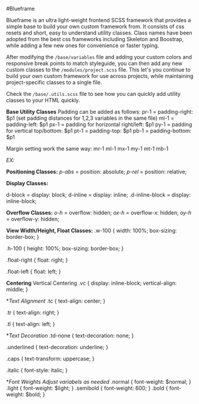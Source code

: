 #Blueframe

Blueframe is an ultra light-weight frontend SCSS framework that provides a simple base to build your own custom framework from. It consists of css resets and short, easy to understand utility classes. Class names have been adopted from the best css frameworks including Skeleton and Boostrap, while adding a few new ones for convenience or faster typing.

After modifying the `/base/variables` file and adding your custom colors and responsive break points to match styleguide, you can then add any new custom classes to the `/modules/project.scss` file. This let's you continue to build your own custom framework for use across projects, while maintaining project-specific classes to a single file.


Check the `/base/.utils.scss` file to see how you can quickly add utility classes to your HTML quickly.

**Base Utility Classes**
Padding can be added as follows:
pr-1 = padding-right: $p1 (set padding distances for 1,2,3 variables in the same file)
ml-1 = padding-left: $p1
px-1 = padding for horizontal right/left: $p1
py-1 = padding for vertical top/bottom: $p1
pt-1 = padding-top: $p1
pb-1 = padding-bottom: $p1

Margin setting work the same way:
mr-1
ml-1
mx-1
my-1
mt-1
mb-1

*EX:*
<div class="mx-1"></div>

**Positioning Classes:**
*p-abs* = position: absolute;
*p-rel* = position: relative;

**Display Classes:**

d-block = display: block;
d-inline = display: inline;
.d-inline-block = display: inline-block;

**Overflow Classes:**
*o-h* = overflow: hidden;
*ox-h* = overflow-x: hidden;
*oy-h* = overflow-y: hidden;


**View Width/Height, Float Classes:**
.w-100 {
  width: 100%;
  box-sizing: border-box;
}

.h-100 {
  height: 100%;
  box-sizing: border-box;
}

.float-right {
  float: right;
}

.float-left {
  float: left;
}

**Centering**
Vertical Centering
.vc {
  display: inline-block;
  vertical-align: middle;
}

**Text Alignment*
.tc {
	text-align: center;
}

.tr {
text-align: right;
}

.tl {
  text-align: left;
}

**Text Decoration*
.td-none {
  text-decoration: none;
}

.underlined {
  text-decoration: underline;
}

.caps {
  text-transform: uppercase;
}

.italic {
  font-style: italic;
}

**Font Weights* 
_Adjust variabels as needed_
.normal {
font-weight: $normal;
}
.light {
font-weight: $light;
}
.semibold {
  font-weight: 600;
}
.bold {
  font-weight: $bold;
}

